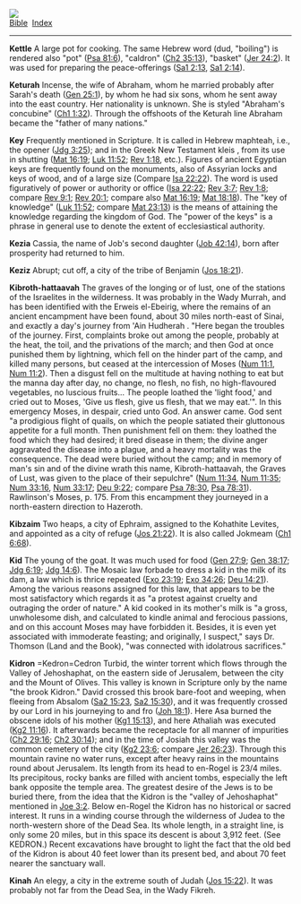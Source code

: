 [![](../../cdshop/ithlogo.png)](../../index)  
[Bible](../index)  [Index](index) 

------------------------------------------------------------------------

<span id="000">**Kettle**</span> A large pot for cooking. The same
Hebrew word (dud, "boiling") is rendered also "pot" ([Psa
81:6](../kjv/psa081.htm#006)), "caldron" ([Ch2
35:13](../kjv/ch2035.htm#013)), "basket" ([Jer
24:2](../kjv/jer024.htm#002)). It was used for preparing the
peace-offerings ([Sa1 2:13](../kjv/sa1002.htm#013), [Sa1
2:14](../kjv/sa1002.htm#014)).

<span id="001">**Keturah**</span> Incense, the wife of Abraham, whom he
married probably after Sarah's death ([Gen
25:1](../kjv/gen025.htm#001)), by whom he had six sons, whom he sent
away into the east country. Her nationality is unknown. She is styled
"Abraham's concubine" ([Ch1 1:32](../kjv/ch1001.htm#032)). Through the
offshoots of the Keturah line Abraham became the "father of many
nations."

<span id="002">**Key**</span> Frequently mentioned in Scripture. It is
called in Hebrew maphteah, i.e., the opener ([Jdg
3:25](../kjv/jdg003.htm#025)); and in the Greek New Testament kleis ,
from its use in shutting ([Mat 16:19](../kjv/mat016.htm#019); [Luk
11:52](../kjv/luk011.htm#052); [Rev 1:18](../kjv/rev001.htm#018), etc.).
Figures of ancient Egyptian keys are frequently found on the monuments,
also of Assyrian locks and keys of wood, and of a large size (Compare
[Isa 22:22](../kjv/isa022.htm#022)). The word is used figuratively of
power or authority or office ([Isa 22:22](../kjv/isa022.htm#022); [Rev
3:7](../kjv/rev003.htm#007); [Rev 1:8](../kjv/rev001.htm#008); compare
[Rev 9:1](../kjv/rev009.htm#001); [Rev 20:1](../kjv/rev020.htm#001);
compare also [Mat 16:19](../kjv/mat016.htm#019); [Mat
18:18](../kjv/mat018.htm#018)). The "key of knowledge" ([Luk
11:52](../kjv/luk011.htm#052); compare [Mat
23:13](../kjv/mat023.htm#013)) is the means of attaining the knowledge
regarding the kingdom of God. The "power of the keys" is a phrase in
general use to denote the extent of ecclesiastical authority.

<span id="003">**Kezia**</span> Cassia, the name of Job's second
daughter ([Job 42:14](../kjv/job042.htm#014)), born after prosperity had
returned to him.

<span id="004">**Keziz**</span> Abrupt; cut off, a city of the tribe of
Benjamin ([Jos 18:21](../kjv/jos018.htm#021)).

<span id="005">**Kibroth-hattaavah**</span> The graves of the longing or
of lust, one of the stations of the Israelites in the wilderness. It was
probably in the Wady Murrah, and has been identified with the Erweis
el-Ebeirig, where the remains of an ancient encampment have been found,
about 30 miles north-east of Sinai, and exactly a day's journey from
'Ain Hudherah . "Here began the troubles of the journey. First,
complaints broke out among the people, probably at the heat, the toil,
and the privations of the march; and then God at once punished them by
lightning, which fell on the hinder part of the camp, and killed many
persons, but ceased at the intercession of Moses ([Num
11:1](../kjv/num011.htm#001), [Num 11:2](../kjv/num011.htm#002)). Then a
disgust fell on the multitude at having nothing to eat but the manna day
after day, no change, no flesh, no fish, no high-flavoured vegetables,
no luscious fruits... The people loathed the 'light food,' and cried out
to Moses, 'Give us flesh, give us flesh, that we may eat.'". In this
emergency Moses, in despair, cried unto God. An answer came. God sent "a
prodigious flight of quails, on which the people satiated their
gluttonous appetite for a full month. Then punishment fell on them: they
loathed the food which they had desired; it bred disease in them; the
divine anger aggravated the disease into a plague, and a heavy mortality
was the consequence. The dead were buried without the camp; and in
memory of man's sin and of the divine wrath this name,
Kibroth-hattaavah, the Graves of Lust, was given to the place of their
sepulchre" ([Num 11:34](../kjv/num011.htm#034), [Num
11:35](../kjv/num011.htm#035); [Num 33:16](../kjv/num033.htm#016), [Num
33:17](../kjv/num033.htm#017); [Deu 9:22](../kjv/deu009.htm#022);
compare [Psa 78:30](../kjv/psa078.htm#030), [Psa
78:31](../kjv/psa078.htm#031)). Rawlinson's Moses, p. 175. From this
encampment they journeyed in a north-eastern direction to Hazeroth.

<span id="006">**Kibzaim**</span> Two heaps, a city of Ephraim, assigned
to the Kohathite Levites, and appointed as a city of refuge ([Jos
21:22](../kjv/jos021.htm#022)). It is also called Jokmeam ([Ch1
6:68](../kjv/ch1006.htm#068)).

<span id="007">**Kid**</span> The young of the goat. It was much used
for food ([Gen 27:9](../kjv/gen027.htm#009); [Gen
38:17](../kjv/gen038.htm#017); [Jdg 6:19](../kjv/jdg006.htm#019); [Jdg
14:6](../kjv/jdg014.htm#006)). The Mosaic law forbade to dress a kid in
the milk of its dam, a law which is thrice repeated ([Exo
23:19](../kjv/exo023.htm#019); [Exo 34:26](../kjv/exo034.htm#026); [Deu
14:21](../kjv/deu014.htm#021)). Among the various reasons assigned for
this law, that appears to be the most satisfactory which regards it as
"a protest against cruelty and outraging the order of nature." A kid
cooked in its mother's milk is "a gross, unwholesome dish, and
calculated to kindle animal and ferocious passions, and on this account
Moses may have forbidden it. Besides, it is even yet associated with
immoderate feasting; and originally, I suspect," says Dr. Thomson (Land
and the Book), "was connected with idolatrous sacrifices."

<span id="008">**Kidron**</span> =Kedron=Cedron Turbid, the winter
torrent which flows through the Valley of Jehoshaphat, on the eastern
side of Jerusalem, between the city and the Mount of Olives. This valley
is known in Scripture only by the name "the brook Kidron." David crossed
this brook bare-foot and weeping, when fleeing from Absalom ([Sa2
15:23](../kjv/sa2015.htm#023), [Sa2 15:30](../kjv/sa2015.htm#030)), and
it was frequently crossed by our Lord in his journeying to and fro ([Joh
18:1](../kjv/joh018.htm#001)). Here Asa burned the obscene idols of his
mother ([Kg1 15:13](../kjv/kg1015.htm#013)), and here Athaliah was
executed ([Kg2 11:16](../kjv/kg2011.htm#016)). It afterwards became the
receptacle for all manner of impurities ([Ch2
29:16](../kjv/ch2029.htm#016); [Ch2 30:14](../kjv/ch2030.htm#014)); and
in the time of Josiah this valley was the common cemetery of the city
([Kg2 23:6](../kjv/kg2023.htm#006); compare [Jer
26:23](../kjv/jer026.htm#023)). Through this mountain ravine no water
runs, except after heavy rains in the mountains round about Jerusalem.
Its length from its head to en-Rogel is 23/4 miles. Its precipitous,
rocky banks are filled with ancient tombs, especially the left bank
opposite the temple area. The greatest desire of the Jews is to be
buried there, from the idea that the Kidron is the "valley of
Jehoshaphat" mentioned in [Joe 3:2](../kjv/joe003.htm#002). Below
en-Rogel the Kidron has no historical or sacred interest. It runs in a
winding course through the wilderness of Judea to the north-western
shore of the Dead Sea. Its whole length, in a straight line, is only
some 20 miles, but in this space its descent is about 3,912 feet. (See
KEDRON.) Recent excavations have brought to light the fact that the old
bed of the Kidron is about 40 feet lower than its present bed, and about
70 feet nearer the sanctuary wall.

<span id="009">**Kinah**</span> An elegy, a city in the extreme south of
Judah ([Jos 15:22](../kjv/jos015.htm#022)). It was probably not far from
the Dead Sea, in the Wady Fikreh.
